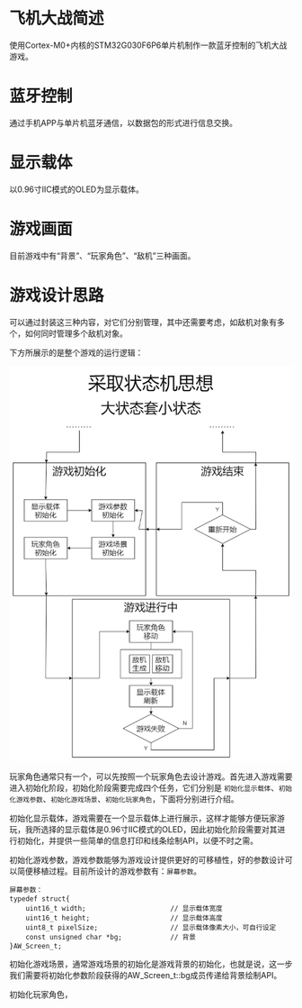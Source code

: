 # 飞机大战简述 #

使用Cortex-M0+内核的STM32G030F6P6单片机制作一款蓝牙控制的飞机大战游戏。

# 蓝牙控制 #

通过手机APP与单片机蓝牙通信，以数据包的形式进行信息交换。

# 显示载体 #

以0.96寸IIC模式的OLED为显示载体。

# 游戏画面 #

目前游戏中有“背景”、“玩家角色”、“敌机”三种画面。

# 游戏设计思路 #

可以通过封装这三种内容，对它们分别管理，其中还需要考虑，如敌机对象有多个，如何同时管理多个敌机对象。

下方所展示的是整个游戏的运行逻辑：

![飞机大战运行逻辑](./drawio/AircraftWar.drawio.png)

玩家角色通常只有一个，可以先按照一个玩家角色去设计游戏。首先进入游戏需要进入初始化阶段，初始化阶段需要完成四个任务，它们分别是 `初始化显示载体`、`初始化游戏参数`、`初始化游戏场景`、`初始化玩家角色`，下面将分别进行介绍。

初始化显示载体，游戏需要在一个显示载体上进行展示，这样才能够方便玩家游玩，我所选择的显示载体是0.96寸IIC模式的OLED，因此初始化阶段需要对其进行初始化，并提供一些简单的信息打印和线条绘制API，以便不时之需。

初始化游戏参数，游戏参数能够为游戏设计提供更好的可移植性，好的参数设计可以简便移植过程。目前所设计的游戏参数有：`屏幕参数`。

    屏幕参数：
    typedef struct{
        uint16_t width;						// 显示载体宽度
        uint16_t height;					// 显示载体高度
        uint8_t pixelSize;					// 显示载体像素大小，可自行设定
        const unsigned char *bg;			// 背景
    }AW_Screen_t;

初始化游戏场景，通常游戏场景的初始化是游戏背景的初始化，也就是说，这一步我们需要将初始化参数阶段获得的AW_Screen_t::bg成员传递给背景绘制API。

初始化玩家角色，
